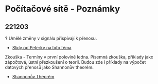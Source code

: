 # Počítačové sítě - Poznámky

## 221203

**?** Umělé změny v signálu přispívají k přenosu.
- [Slidy od Peterky na toto téma](http://www.earchiv.cz/l226/slide.php3?l=4&me=11)

Zkouška - Termíny v první polovině ledna. Písemná zkouška, příklady jako
zápočtová, ústní přezkoušení o teorii. Budou zde i příklady na výpočet datových
přenosů jako Shannonův theorém.
- [Shannonův Theorém](http://www.earchiv.cz/l226/slide.php3?l=4&me=26)


